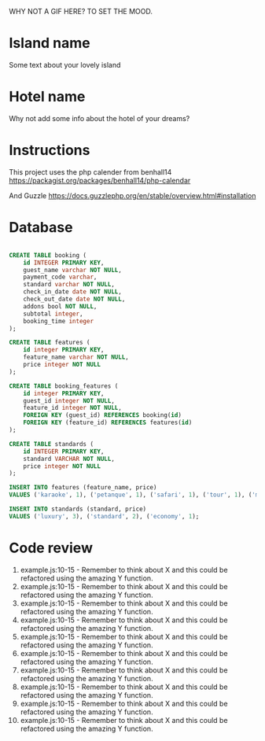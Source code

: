 WHY NOT A GIF HERE? TO SET THE MOOD.

# Island name

Some text about your lovely island

# Hotel name

Why not add some info about the hotel of your dreams?

# Instructions

This project uses the php calender from benhall14
https://packagist.org/packages/benhall14/php-calendar

And Guzzle
https://docs.guzzlephp.org/en/stable/overview.html#installation

# Database

```sql

CREATE TABLE booking (
	id INTEGER PRIMARY KEY,
	guest_name varchar NOT NULL,
	payment_code varchar,
	standard varchar NOT NULL,
	check_in_date date NOT NULL,
	check_out_date date NOT NULL,
	addons bool NOT NULL,
	subtotal integer,
	booking_time integer
);

CREATE TABLE features (
	id integer PRIMARY KEY,
	feature_name varchar NOT NULL,
	price integer NOT NULL
);

CREATE TABLE booking_features (
	id integer PRIMARY KEY,
	guest_id integer NOT NULL,
	feature_id integer NOT NULL,
	FOREIGN KEY (guest_id) REFERENCES booking(id)
	FOREIGN KEY (feature_id) REFERENCES features(id)
);

CREATE TABLE standards (
	id INTEGER PRIMARY KEY,
	standard VARCHAR NOT NULL,
	price integer NOT NULL
);

INSERT INTO features (feature_name, price)
VALUES ('karaoke', 1), ('petanque', 1), ('safari', 1), ('tour', 1), ('maybells', 1), ('novel', 1), ('pen', 1), ('necktie', 1);

INSERT INTO standards (standard, price)
VALUES ('luxury', 3), ('standard', 2), ('economy', 1);

```


# Code review

1. example.js:10-15 - Remember to think about X and this could be refactored using the amazing Y function.
2. example.js:10-15 - Remember to think about X and this could be refactored using the amazing Y function.
3. example.js:10-15 - Remember to think about X and this could be refactored using the amazing Y function.
4. example.js:10-15 - Remember to think about X and this could be refactored using the amazing Y function.
5. example.js:10-15 - Remember to think about X and this could be refactored using the amazing Y function.
6. example.js:10-15 - Remember to think about X and this could be refactored using the amazing Y function.
7. example.js:10-15 - Remember to think about X and this could be refactored using the amazing Y function.
8. example.js:10-15 - Remember to think about X and this could be refactored using the amazing Y function.
9. example.js:10-15 - Remember to think about X and this could be refactored using the amazing Y function.
10. example.js:10-15 - Remember to think about X and this could be refactored using the amazing Y function.
